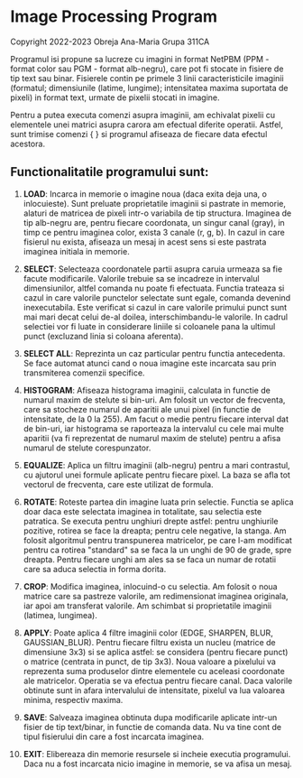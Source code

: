 # Image Processing Program

Copyright 2022-2023 Obreja Ana-Maria Grupa 311CA

Programul isi propune sa lucreze cu imagini in format NetPBM (PPM - format color
sau PGM - format alb-negru), care pot fi stocate in fisiere de tip text sau 
binar. Fisierele contin pe primele 3 linii caracteristicile imaginii (formatul; 
dimensiunile (latime, lungime); intensitatea maxima suportata de pixeli) in 
format text, urmate de pixelii stocati in imagine.

Pentru a putea executa comenzi asupra imaginii, am echivalat pixelii cu 
elementele unei matrici asupra carora am efectual diferite operatii. Astfel, 
sunt trimise comenzi { <TIP COMANDA> <PARAMETRII COMENZII> } si programul 
afiseaza de fiecare data efectul acestora.

## Functionalitatile programului sunt:

1. **LOAD**: Incarca in memorie o imagine noua (daca exita deja una, o 
   inlocuieste). Sunt preluate proprietatile imaginii si pastrate in memorie, 
   alaturi de matricea de pixeli intr-o variabila de tip structura. Imaginea 
   de tip alb-negru are, pentru fiecare coordonata, un singur canal (gray), in 
   timp ce pentru imaginea color, exista 3 canale (r, g, b). In cazul in care 
   fisierul nu exista, afiseaza un mesaj in acest sens si este pastrata 
   imaginea initiala in memorie.

2. **SELECT**: Selecteaza coordonatele partii asupra caruia urmeaza sa fie 
   facute modificarile. Valorile trebuie sa se incadreze in intervalul 
   dimensiunilor, altfel comanda nu poate fi efectuata. Functia trateaza si 
   cazul in care valorile punctelor selectate sunt egale, comanda devenind 
   inexecutabila. Este verificat si cazul in care valorile primului punct sunt 
   mai mari decat celui de-al doilea, interschimbandu-le valorile. In cadrul 
   selectiei vor fi luate in considerare liniile si coloanele pana la ultimul 
   punct (excluzand linia si coloana aferenta).

3. **SELECT ALL**: Reprezinta un caz particular pentru functia antecedenta. Se 
   face automat atunci cand o noua imagine este incarcata sau prin transmiterea 
   comenzii specifice.

4. **HISTOGRAM**: Afiseaza histograma imaginii, calculata in functie de 
   numarul maxim de stelute si bin-uri. Am folosit un vector de frecventa, 
   care sa stocheze numarul de aparitii ale unui pixel (in functie de 
   intensitate, de la 0 la 255). Am facut o medie pentru fiecare interval dat 
   de bin-uri, iar histograma se raporteaza la intervalul cu cele mai multe 
   aparitii (va fi reprezentat de numarul maxim de stelute) pentru a afisa 
   numarul de stelute corespunzator.

5. **EQUALIZE**: Aplica un filtru imaginii (alb-negru) pentru a mari contrastul,
   cu ajutorul unei formule aplicate pentru fiecare pixel. La baza se afla tot 
   vectorul de frecventa, care este utilizat de formula.

6. **ROTATE**: Roteste partea din imagine luata prin selectie. Functia se 
   aplica doar daca este selectata imaginea in totalitate, sau selectia este 
   patratica. Se executa pentru unghiuri drepte astfel: pentru unghiurile 
   pozitive, rotirea se face la dreapta; pentru cele negative, la stanga. Am 
   folosit algoritmul pentru transpunerea matricelor, pe care l-am modificat 
   pentru ca rotirea "standard" sa se faca la un unghi de 90 de grade, spre 
   dreapta. Pentru fiecare unghi am ales sa se faca un numar de rotatii care 
   sa aduca selectia in forma dorita.

7. **CROP**: Modifica imaginea, inlocuind-o cu selectia. Am folosit o noua 
   matrice care sa pastreze valorile, am redimensionat imaginea originala, iar 
   apoi am transferat valorile. Am schimbat si proprietatile imaginii (latimea, 
   lungimea).

8. **APPLY**: Poate aplica 4 filtre imaginii color (EDGE, SHARPEN, BLUR, 
   GAUSSIAN_BLUR). Pentru fiecare filtru exista un nucleu (matrice de dimensiune
   3x3) si se aplica astfel: se considera (pentru fiecare punct) o matrice 
   (centrata in punct, de tip 3x3). Noua valoare a pixelului va reprezenta suma 
   produselor dintre elementele cu aceleasi coordonate ale matricelor. Operatia 
   se va efectua pentru fiecare canal. Daca valorile obtinute sunt in afara 
   intervalului de intensitate, pixelul va lua valoarea minima, respectiv maxima.

9. **SAVE**: Salveaza imaginea obtinuta dupa modificarile aplicate intr-un 
   fisier de tip text/binar, in functie de comanda data. Nu va tine cont de 
   tipul fisierului din care a fost incarcata imaginea.

10. **EXIT**: Elibereaza din memorie resursele si incheie executia programului.
    Daca nu a fost incarcata nicio imagine in memorie, se va afisa un mesaj.
